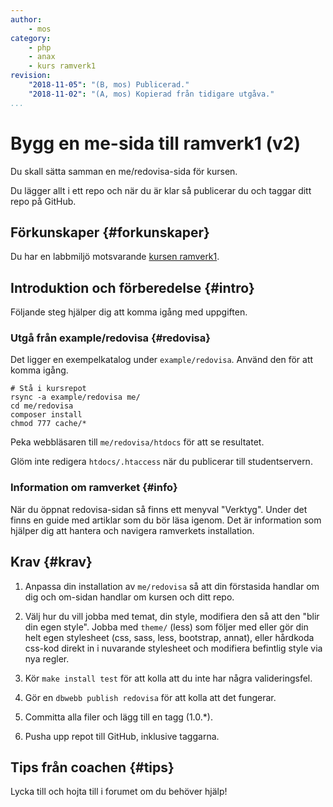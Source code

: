 ```yaml
---
author:
    - mos
category:
    - php
    - anax
    - kurs ramverk1
revision:
    "2018-11-05": "(B, mos) Publicerad."
    "2018-11-02": "(A, mos) Kopierad från tidigare utgåva."
...
```

Bygg en me-sida till ramverk1 (v2)
===================================

Du skall sätta samman en me/redovisa-sida för kursen.

Du lägger allt i ett repo och när du är klar så publicerar du och taggar ditt repo på GitHub.

<!--more-->



Förkunskaper {#forkunskaper}
-----------------------

Du har en labbmiljö motsvarande [kursen ramverk1](kurser/ramverk1-v2/kmom01#labbmiljo).



Introduktion och förberedelse {#intro}
-----------------------

Följande steg hjälper dig att komma igång med uppgiften.



### Utgå från example/redovisa {#redovisa}

Det ligger en exempelkatalog under `example/redovisa`. Använd den för att komma igång.

```text
# Stå i kursrepot
rsync -a example/redovisa me/
cd me/redovisa
composer install
chmod 777 cache/*
```

Peka webbläsaren till `me/redovisa/htdocs` för att se resultatet.

Glöm inte redigera `htdocs/.htaccess` när du publicerar till studentservern.



### Information om ramverket {#info}

När du öppnat redovisa-sidan så finns ett menyval "Verktyg". Under det finns en guide med artiklar som du bör läsa igenom. Det är information som hjälper dig att hantera och navigera ramverkets installation.



<!--
* Förklara hur mycket man måste göra med temat, vad är kravet?
-->



Krav {#krav}
-----------------------

1. Anpassa din installation av `me/redovisa` så att din förstasida handlar om dig och om-sidan handlar om kursen och ditt repo.

1. Välj hur du vill jobba med temat, din style, modifiera den så att den "blir din egen style". Jobba med `theme/` (less) som följer med eller gör din helt egen stylesheet (css, sass, less, bootstrap, annat), eller hårdkoda css-kod direkt in i nuvarande stylesheet och modifiera befintlig style via nya regler.

1. Kör `make install test` för att kolla att du inte har några valideringsfel.

1. Gör en `dbwebb publish redovisa` för att kolla att det fungerar.

1. Committa alla filer och lägg till en tagg (1.0.\*).

1. Pusha upp repot till GitHub, inklusive taggarna.



Tips från coachen {#tips}
-----------------------

Lycka till och hojta till i forumet om du behöver hjälp!
